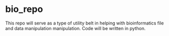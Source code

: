 # bio_repo

This repo will serve as a type of utility belt in helping with bioinformatics file and data manipulation manipulation.
Code will be written in python. 
